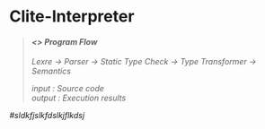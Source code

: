 # Clite-Interpreter

>#### <i class="icon-file"><> Program Flow  
>  
> Lexre -> Parser -> Static Type Check -> Type Transformer -> Semantics  
>
> input : Source code  
> output : Execution results  


#sldkfjslkfdslkjflkdsj
